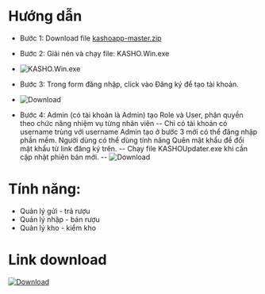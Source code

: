 # Hướng dẫn
- Bước 1: Download file  [kashoapp-master.zip](https://github.com/dongocquy/kashoapp/archive/master.zip)
- Bước 2: Giải nén và chạy file: KASHO.Win.exe
- ![KASHO.Win.exe](https://github.com/dongocquy/kashoapp/blob/master/Images/kasho.win.exe.png?raw=true)

- Bước 3: Trong form đăng nhập, click vào Đăng ký để tạo tài khoản. 
- ![Download](https://github.com/dongocquy/kashoapp/blob/master/Images/loginform.png?raw=true)
- Bước 4: Admin (có tài khoản là Admin) tạo Role và User, phân quyền theo chức năng nhiệm vụ từng nhân viên
-- Chỉ có tài khoản có username trùng với username Admin tạo ở bước 3 mới có thể đăng nhập phần mềm. Người dùng có thể dùng tính năng Quên mật khẩu để đổi mật khẩu từ link đăng ký trên.
-- Chạy file KASHOUpdater.exe khi cần cập nhật phiên bản mới.
-- ![Download](https://github.com/dongocquy/kashoapp/blob/master/Images/KASHOUpdater.png?raw=true)
# Tính năng:
  - Quản lý gửi - trả rượu
  - Quản lý nhập - bán rượu
  - Quản lý kho - kiểm kho
# Link download
[![Download](https://images-na.ssl-images-amazon.com/images/I/418eAHsdh0L.png)](https://github.com/dongocquy/kashoapp/archive/master.zip)